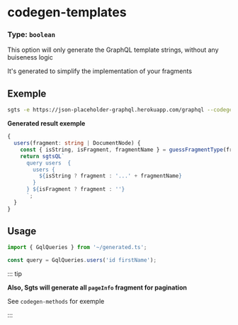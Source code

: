 # codegen-templates

### Type: `boolean`

This option will only generate the GraphQL template strings, without any buiseness logic

It's generated to simplify the implementation of your fragments

## Exemple

```bash
sgts -e https://json-placeholder-graphql.herokuapp.com/graphql --codegen-template
```

**Generated result exemple**

```ts
{
  users(fragment: string | DocumentNode) {
    const { isString, isFragment, fragmentName } = guessFragmentType(fragment);
    return sgtsQL`
      query users  {
        users {
          ${isString ? fragment : '...' + fragmentName}
        }
      } ${isFragment ? fragment : ''}
      `;
  }
}
```

## Usage

```typescript
import { GqlQueries } from '~/generated.ts';

const query = GqlQueries.users('id firstName');
```

::: tip

**Also, Sgts will generate all `pageInfo` fragment for pagination**

See `codegen-methods` for exemple

:::
